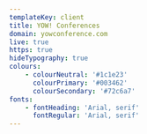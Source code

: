 ```yaml
---
templateKey: client
title: YOW! Conferences
domain: yowconference.com
live: true
https: true
hideTypography: true
colours:
    - colourNeutral: '#1c1e23'
      colourPrimary: '#003462'
      colourSecondary: '#72c6a7'
fonts:
    - fontHeading: 'Arial, serif'
      fontRegular: 'Arial, serif'
---
```

